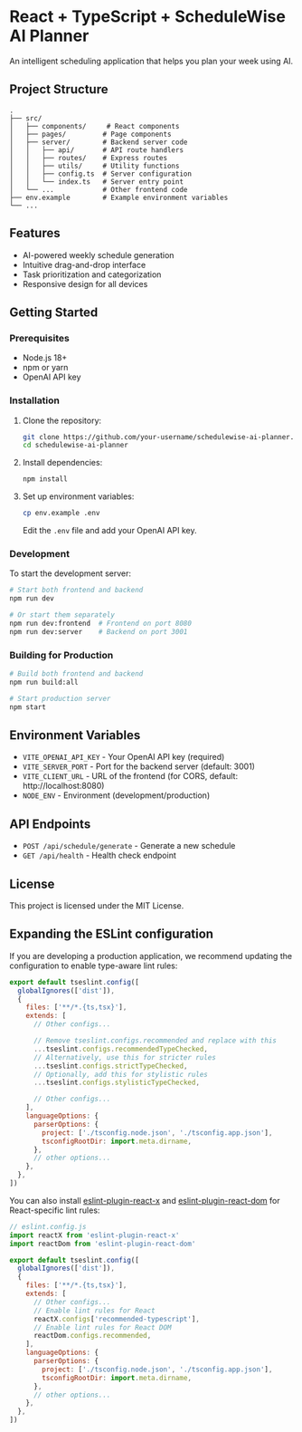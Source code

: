# React + TypeScript + ScheduleWise AI Planner

An intelligent scheduling application that helps you plan your week using AI.

## Project Structure

```
.
├── src/
│   ├── components/     # React components
│   ├── pages/         # Page components
│   ├── server/        # Backend server code
│   │   ├── api/       # API route handlers
│   │   ├── routes/    # Express routes
│   │   ├── utils/     # Utility functions
│   │   ├── config.ts  # Server configuration
│   │   └── index.ts   # Server entry point
│   └── ...            # Other frontend code
├── env.example        # Example environment variables
└── ...
```

## Features

- AI-powered weekly schedule generation
- Intuitive drag-and-drop interface
- Task prioritization and categorization
- Responsive design for all devices

## Getting Started

### Prerequisites

- Node.js 18+
- npm or yarn
- OpenAI API key

### Installation

1. Clone the repository:
   ```bash
   git clone https://github.com/your-username/schedulewise-ai-planner.git
   cd schedulewise-ai-planner
   ```

2. Install dependencies:
   ```bash
   npm install
   ```

3. Set up environment variables:
   ```bash
   cp env.example .env
   ```
   Edit the `.env` file and add your OpenAI API key.

### Development

To start the development server:

```bash
# Start both frontend and backend
npm run dev

# Or start them separately
npm run dev:frontend  # Frontend on port 8080
npm run dev:server    # Backend on port 3001
```

### Building for Production

```bash
# Build both frontend and backend
npm run build:all

# Start production server
npm start
```

## Environment Variables

- `VITE_OPENAI_API_KEY` - Your OpenAI API key (required)
- `VITE_SERVER_PORT` - Port for the backend server (default: 3001)
- `VITE_CLIENT_URL` - URL of the frontend (for CORS, default: http://localhost:8080)
- `NODE_ENV` - Environment (development/production)

## API Endpoints

- `POST /api/schedule/generate` - Generate a new schedule
- `GET /api/health` - Health check endpoint

## License

This project is licensed under the MIT License.

## Expanding the ESLint configuration

If you are developing a production application, we recommend updating the configuration to enable type-aware lint rules:

```js
export default tseslint.config([
  globalIgnores(['dist']),
  {
    files: ['**/*.{ts,tsx}'],
    extends: [
      // Other configs...

      // Remove tseslint.configs.recommended and replace with this
      ...tseslint.configs.recommendedTypeChecked,
      // Alternatively, use this for stricter rules
      ...tseslint.configs.strictTypeChecked,
      // Optionally, add this for stylistic rules
      ...tseslint.configs.stylisticTypeChecked,

      // Other configs...
    ],
    languageOptions: {
      parserOptions: {
        project: ['./tsconfig.node.json', './tsconfig.app.json'],
        tsconfigRootDir: import.meta.dirname,
      },
      // other options...
    },
  },
])
```

You can also install [eslint-plugin-react-x](https://github.com/Rel1cx/eslint-react/tree/main/packages/plugins/eslint-plugin-react-x) and [eslint-plugin-react-dom](https://github.com/Rel1cx/eslint-react/tree/main/packages/plugins/eslint-plugin-react-dom) for React-specific lint rules:

```js
// eslint.config.js
import reactX from 'eslint-plugin-react-x'
import reactDom from 'eslint-plugin-react-dom'

export default tseslint.config([
  globalIgnores(['dist']),
  {
    files: ['**/*.{ts,tsx}'],
    extends: [
      // Other configs...
      // Enable lint rules for React
      reactX.configs['recommended-typescript'],
      // Enable lint rules for React DOM
      reactDom.configs.recommended,
    ],
    languageOptions: {
      parserOptions: {
        project: ['./tsconfig.node.json', './tsconfig.app.json'],
        tsconfigRootDir: import.meta.dirname,
      },
      // other options...
    },
  },
])
```
